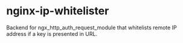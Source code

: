 # nginx-ip-whitelister
Backend for ngx_http_auth_request_module that whitelists remote IP address if a key is presented in URL.
